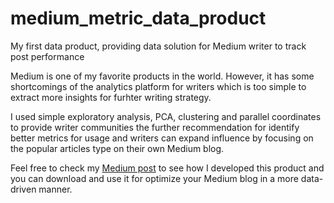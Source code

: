 # medium_metric_data_product
My first data product, providing data solution for Medium writer to track post performance

Medium is one of my favorite products in the world. However, it has some shortcomings of the analytics platform for writers which is too simple to extract more insights for furhter writing strategy.

I used simple exploratory analysis, PCA, clustering and parallel coordinates to provide writer communities the further recommendation for identify better metrics for usage and writers can expand influence by focusing on the popular articles type on their own Medium blog.

Feel free to check my [Medium post](https://towardsdatascience.com/user-guide-to-my-first-data-product-medium-post-metric-displayer-e99e74e52b3a) to see how I developed this product and you can download and use it for optimize your Medium blog in a more data-driven manner.

